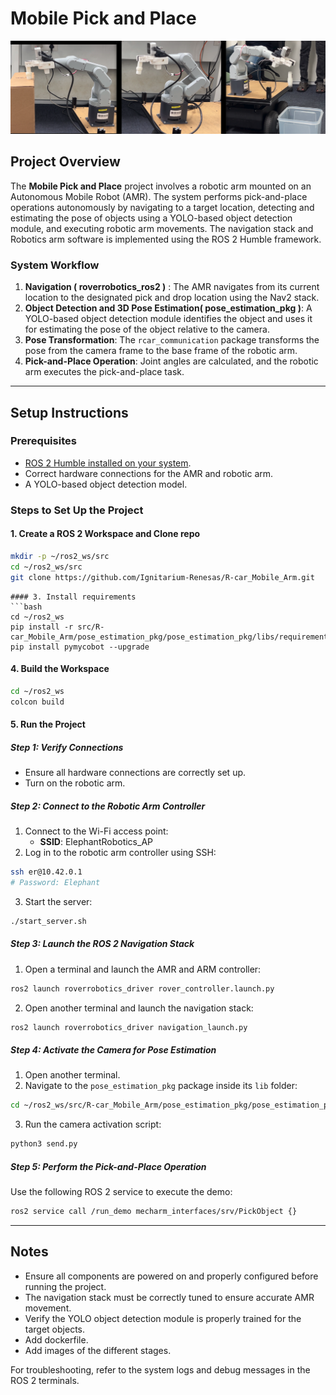 # Mobile Pick and Place
![RCAR Images](./images/rcar.png)
## Project Overview
The **Mobile Pick and Place** project involves a robotic arm mounted on an Autonomous Mobile Robot (AMR). The system performs pick-and-place operations autonomously by navigating to a target location, detecting and estimating the pose of objects using a YOLO-based object detection module, and executing robotic arm movements. The navigation stack and Robotics arm software is implemented using the ROS 2 Humble framework.
 
### System Workflow
1. **Navigation ( roverrobotics_ros2 )** : The AMR navigates from its current location to the designated pick and drop location using the Nav2 stack.
2. **Object Detection and 3D Pose Estimation( pose_estimation_pkg )**: A YOLO-based object detection module identifies the object and uses it for estimating the pose of the object relative to the camera.
3. **Pose Transformation**: The `rcar_communication` package transforms the pose from the camera frame to the base frame of the robotic arm.
4. **Pick-and-Place Operation**: Joint angles are calculated, and the robotic arm executes the pick-and-place task.
 
---
 
## Setup Instructions
 
### Prerequisites
- [ROS 2 Humble installed on your system](https://docs.ros.org/en/humble/Installation.html).
- Correct hardware connections for the AMR and robotic arm.
- A YOLO-based object detection model.

### Steps to Set Up the Project
 
#### 1. Create a ROS 2 Workspace and Clone repo
```bash
mkdir -p ~/ros2_ws/src
cd ~/ros2_ws/src
git clone https://github.com/Ignitarium-Renesas/R-car_Mobile_Arm.git
```
```
#### 3. Install requirements
```bash
cd ~/ros2_ws
pip install -r src/R-car_Mobile_Arm/pose_estimation_pkg/pose_estimation_pkg/libs/requirements.txt
pip install pymycobot --upgrade
```
 
#### 4. Build the Workspace
```bash
cd ~/ros2_ws
colcon build
```
 
#### 5. Run the Project
 
##### Step 1: Verify Connections
- Ensure all hardware connections are correctly set up.
- Turn on the robotic arm.
 
##### Step 2: Connect to the Robotic Arm Controller
1. Connect to the Wi-Fi access point:
   - **SSID**: ElephantRobotics_AP
2. Log in to the robotic arm controller using SSH:
```bash
ssh er@10.42.0.1
# Password: Elephant
```
3. Start the server:
```bash
./start_server.sh
```
 
##### Step 3: Launch the ROS 2 Navigation Stack
1. Open a terminal and launch the AMR  and ARM controller:
```bash
ros2 launch roverrobotics_driver rover_controller.launch.py
```
2. Open another terminal and launch the navigation stack:
```bash
ros2 launch roverrobotics_driver navigation_launch.py
```
 
##### Step 4: Activate the Camera for Pose Estimation
1. Open another terminal.
2. Navigate to the `pose_estimation_pkg` package inside its `lib` folder:
```bash
cd ~/ros2_ws/src/R-car_Mobile_Arm/pose_estimation_pkg/pose_estimation_pkg/lib
```
3. Run the camera activation script:
```bash
python3 send.py
```
 
##### Step 5: Perform the Pick-and-Place Operation
Use the following ROS 2 service to execute the demo:
```bash
ros2 service call /run_demo mecharm_interfaces/srv/PickObject {}
```
 
---
 
## Notes
- Ensure all components are powered on and properly configured before running the project.
- The navigation stack must be correctly tuned to ensure accurate AMR movement.
- Verify the YOLO object detection module is properly trained for the target objects.
- Add dockerfile.
- Add images of the different stages.
 
For troubleshooting, refer to the system logs and debug messages in the ROS 2 terminals.